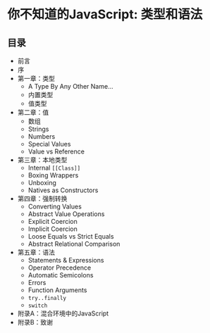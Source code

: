 # 你不知道的JavaScript: 类型和语法

## 目录

* 前言
* 序
* 第一章：类型
	* A Type By Any Other Name...
	* 内置类型
	* 值类型
* 第二章：值
	* 数组
	* Strings
	* Numbers
	* Special Values
	* Value vs Reference
* 第三章：本地类型
	* Internal `[[Class]]`
	* Boxing Wrappers
	* Unboxing
	* Natives as Constructors
* 第四章：强制转换
	* Converting Values
	* Abstract Value Operations
	* Explicit Coercion
	* Implicit Coercion
	* Loose Equals vs Strict Equals
	* Abstract Relational Comparison
* 第五章：语法
	* Statements & Expressions
	* Operator Precedence
	* Automatic Semicolons
	* Errors
	* Function Arguments
	* `try..finally`
	* `switch`
* 附录A：混合环境中的JavaScript
* 附录B：致谢

